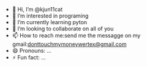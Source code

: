 - 👋 Hi, I’m @kjun11cat
- 👀 I’m interested in programing
- 🌱 I’m currently learning pyton
- 💞️ I’m looking to collaborate on all of you
- 📫 How to reach me:send me the messagge on my gmail:donttouchmymoneywertex@gmail.com
- 😄 Pronouns: ...
- ⚡ Fun fact: ...

<!---
kjun11cat/kjun11cat is a ✨ special ✨ repository because its `README.md` (this file) appears on your GitHub profile.
You can click the Preview link to take a look at your changes.
--->

